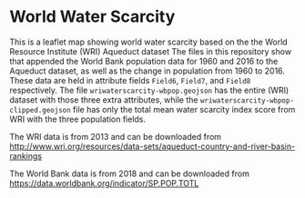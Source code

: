 # World Water Scarcity
This is a leaflet map showing world water scarcity based on the the World Resource Institute (WRI) Aqueduct dataset
The files in this repository show that appended the World Bank population data for 1960 and 2016 to the Aqueduct dataset, as well as the change in population from 1960 to 2016. These data are held in attribute fields ```Field6```, ```Field7```, and ```Field8``` respectively. The file ```wriwaterscarcity-wbpop.geojson``` has the entire (WRI) dataset with those three extra attributes, while the ```wriwaterscarcity-wbpop-clipped.geojson``` file has only the total mean water scarcity index score from WRI with the three population fields. 

The WRI data is from 2013 and can be downloaded from http://www.wri.org/resources/data-sets/aqueduct-country-and-river-basin-rankings

The World Bank data is from 2018 and can be downloaded from https://data.worldbank.org/indicator/SP.POP.TOTL
